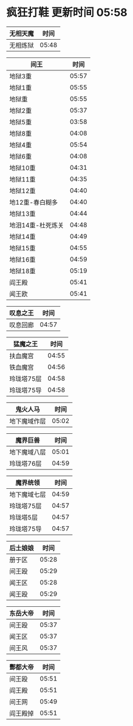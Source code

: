 # 疯狂打鞋 更新时间 05:58

| 无相天魔   | 时间    |
|--------|-------|
| 无相炼狱 | 05:48 |

| 间王   | 时间    |
|--------|-------|
| 地狱3重 | 05:57 |
| 地狱1重 | 05:55 |
| 地狱重 | 05:55 |
| 地狱2重 | 05:37 |
| 地狱5重 | 03:58 |
| 地狱8重 | 04:08 |
| 地狱4重 | 05:54 |
| 地狱6重 | 04:08 |
| 地狱10重 | 04:31 |
| 地狱11重 | 04:35 |
| 地狱12重 | 04:40 |
| 地12重-春白糊多 | 04:40 |
| 地狱13重 | 04:44 |
| 地泪14重-杜死炼关 | 04:48 |
| 地狱14重 | 04:49 |
| 地狱15重 | 04:55 |
| 地狱16重 | 04:59 |
| 地狱18重 | 05:19 |
| 阎王殿 | 05:41 |
| 闻王欧 | 05:41 |

| 叹息之王   | 时间    |
|--------|-------|
| 叹息回廊 | 04:57 |

| 猛魔之王   | 时间    |
|--------|-------|
| 扶血魔宫 | 04:55 |
| 铁血魔宫 | 04:56 |
| 玲珑塔75层 | 04:58 |
| 玲珑塔75导 | 04:58 |

| 鬼火人马   | 时间    |
|--------|-------|
| 地下魔域作层 | 05:02 |

| 魔界巨兽   | 时间    |
|--------|-------|
| 地下魔域八层 | 05:01 |
| 玲珑塔76层 | 04:59 |

| 魔界统领   | 时间    |
|--------|-------|
| 地下魔域七层 | 04:59 |
| 玲珑塔75层 | 04:57 |
| 玲珑塔5层 | 04:57 |
| 玲珑塔75导 | 04:57 |

| 后土娘娘   | 时间    |
|--------|-------|
| 册于区 | 05:28 |
| 间王殴 | 05:29 |
| 闻王区 | 05:28 |
| 闻王殴 | 05:29 |

| 东岳大帝   | 时间    |
|--------|-------|
| 间王殴 | 05:37 |
| 闻王区 | 05:37 |
| 间王风 | 05:37 |

| 酆都大帝   | 时间    |
|--------|-------|
| 间王殴 | 05:51 |
| 阎王殿 | 05:51 |
| 间王网 | 05:49 |
| 阎王殿掉 | 05:51 |